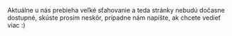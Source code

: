 
Aktuálne u nás prebieha veľké sťahovanie a teda stránky nebudú dočasne dostupné, skúste prosím neskôr, prípadne nám napíšte, ak chcete vedieť viac :) 

